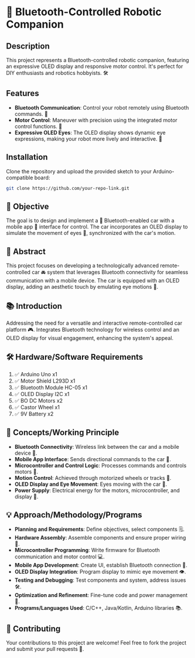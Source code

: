
# 🤖 Bluetooth-Controlled Robotic Companion

## Description
This project represents a Bluetooth-controlled robotic companion, featuring an expressive OLED display and responsive motor control. It's perfect for DIY enthusiasts and robotics hobbyists. 🛠️

## Features
- **Bluetooth Communication**: Control your robot remotely using Bluetooth commands. 📡
- **Motor Control**: Maneuver with precision using the integrated motor control functions. 🚗
- **Expressive OLED Eyes**: The OLED display shows dynamic eye expressions, making your robot more lively and interactive. 👀

## Installation
Clone the repository and upload the provided sketch to your Arduino-compatible board:
```bash
git clone https://github.com/your-repo-link.git
```

## 🎯 Objective
The goal is to design and implement a 🚙 Bluetooth-enabled car with a mobile app 📱 interface for control. The car incorporates an OLED display to simulate the movement of eyes 👀, synchronized with the car's motion.

## 📄 Abstract
This project focuses on developing a technologically advanced remote-controlled car 🚘 system that leverages Bluetooth connectivity for seamless communication with a mobile device. The car is equipped with an OLED display, adding an aesthetic touch by emulating eye motions 🌟.

## 📚 Introduction
Addressing the need for a versatile and interactive remote-controlled car platform 🎮. Integrates Bluetooth technology for wireless control and an OLED display for visual engagement, enhancing the system's appeal.

## 🛠️ Hardware/Software Requirements
1. ✅ Arduino Uno x1
2. ✅ Motor Shield L293D x1
3. ✅ Bluetooth Module HC-05 x1
4. ✅ OLED Display I2C x1
5. ✅ BO DC Motors x2
6. ✅ Castor Wheel x1
7. ✅ 9V Battery x2



## 📐 Concepts/Working Principle
- **Bluetooth Connectivity**: Wireless link between the car and a mobile device 📡.
- **Mobile App Interface**: Sends directional commands to the car 📲.
- **Microcontroller and Control Logic**: Processes commands and controls motors 🧠.
- **Motion Control**: Achieved through motorized wheels or tracks 🚀.
- **OLED Display and Eye Movement**: Eyes moving with the car 🌈.
- **Power Supply**: Electrical energy for the motors, microcontroller, and display 🔋.

## 💡 Approach/Methodology/Programs
- **Planning and Requirements**: Define objectives, select components 🗒️.
- **Hardware Assembly**: Assemble components and ensure proper wiring 🔌.
- **Microcontroller Programming**: Write firmware for Bluetooth communication and motor control 💻.
- **Mobile App Development**: Create UI, establish Bluetooth connection 📱.
- **OLED Display Integration**: Program display to mimic eye movement 👁️.
- **Testing and Debugging**: Test components and system, address issues 🛠️.
- **Optimization and Refinement**: Fine-tune code and power management 🔄.
- **Programs/Languages Used**: C/C++, Java/Kotlin, Arduino libraries 📚.

## 🤝 Contributing
Your contributions to this project are welcome! Feel free to fork the project and submit your pull requests 🚀.
